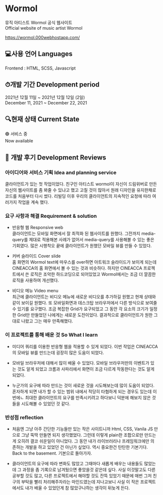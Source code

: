 # Wormol

뮤직 아티스트 Wormol 공식 웹사이트  
Official website of music artist Wormol  
  
https://wormol.000webhostapp.com/  
  

## 💻사용 언어 Languages
  
Frontend : HTML, SCSS, Javascript  
  
## ⏱개발 기간 Development period
  
2021년 12월 11일 ~ 2021년 12월 12일 (2일)  
December 11, 2021 ~ December 22, 2021  


## 🔍현재 상태 Current State      
    
🟢 서비스 중    
Now available  

## 📝 개발 후기 Development Reviews  

### 아이디어와 서비스 기획 Idea and planning service  

클라이언트가 있는 첫 작업이었다. 친구인 아티스트 wormol이 자신이 드림위버로 만든 자신의 웹사이트를 좀 봐줄 수 있냐고 했고 고칠 것이 많아서 원래 디자인을 유지한채로 코드를 처음부터 다시 썼다. 리빌딩 이후 우리의 클라이언트의 지속적인 요청에 따라 여러가지 작업을 계속 했다.

### 요구 사항과 해결 Requirement & solution
    
- 반응형 웹 Responsive web    
  클라이언트는 모바일 화면에서 잘 최적화 된 웹사이트를 원했다. 그전까지 media-query를 제대로 적용해본 사례가 없어서 media-query를 사용해볼 수 있는 좋은 기회였다. 많은 시행착오 끝에 클라이언트가 원했던 모바일 뷰를 만들 수 있었다.  
  
- 커버 슬라이드 Cover slide  
  홈 화면의 Wormol text에 마우스를 over하면 아트워크 슬라이드가 보이게 되는데 CINEACCA의 홈 화면에서 볼 수 있는 것과 비슷하다. 하지만 CINEACCA 프로젝트에서 쓴 로직은 조악한 하드코딩으로 되어있었고 Wormol에서는 조금 더 깔끔한 로직을 사용하여 개선했다.  

- 비디오 메뉴 Video menu  
  최근에 클라이언트는 비디오 메뉴에 새로운 비디오를 추가하길 원했고 현재 상태와 같이 보이길 원했다. 또 모바일화면과 데스크탑 브라우저에서 다른 방식으로 보여줄 수 있기를 요구했다. 조금 복잡한 Grid가 요구되었고 그 동안 각 요소의 크기가 일정한 Grid만 만들었던 나에게는 새로운 도전이었다. 결과적으로 클라이언트가 원한 그대로 나왔고 그는 매우 만족해했다.  

### 이 프로젝트를 통해 배운 것 So What I learn  

- 미디어 쿼리를 이용한 반응형 웹을 적용할 수 있게 되었다. 이번 작업은 CINEACCA의 모바일 뷰를 만드는데 굉장히 많은 도움이 되었다.  
  
- 모바일 브라우저에 대해서 많이 배울 수 있었다. 모바일 브라우저만의 이벤트가 있는 것도 알게 되었고 크롬과 사파리에서 화면이 조금 다르게 작동한다는 것도 알게 되었다.  
    
- 누군가의 요구에 따라 만드는 것이 새로운 것을 시도해보는데 많이 도움이 되었다. 혼자하게 되면 내가 할 수 있는 범위 내에서 적당히 타협하게 되는 경우도 있는데 이번에ㄴ 최대한 클라이언트의 요구를 만족시키려고 하다보니 덕분에 해보지 않은 것들을 시도해볼 수 있었던 것 같다.  


### 반성점 reflection
  
- 처음엔 그냥 아주 간단한 기능들만 있는 작은 사이트니까 Html, CSS, Vanila JS 만으로 그냥 뚝딱 만들면 되지 생각했었다. 그런데 이렇게 plain한 조합으로만 만드는게 오히려 결코 쉬운일이 아니었다. 그 동안 내가 라이브러리나 프레임워크에만 의존하는 개발을 하고 있었던 건 아닌가 싶었다. 역시 중요한건 탄탄한 기본기다. Back to the basement. 기본으로 돌아가자.
  
- 클라이언트의 요구에 따라 변화도 많았고 그때마다 새롭게 배우는 내용들도 많았는데 그 과정을 좀 기록으로 남겨뒀으면 좋았을것 같은데 싶다. 사실 이것말고도 다른 공부할 것도 많고, 다른 프로젝트에서 해야할 것도 잔뜩 있었기 때문에 매번 그저 친구의 부탁을 빨리 처리해주자라는 마인드였는데 지나고보니 사실 이 작은 프로젝트에서도 내가 배울 수 있었던게 참 많았구나하는 생각이 뒤늦게 든다. 